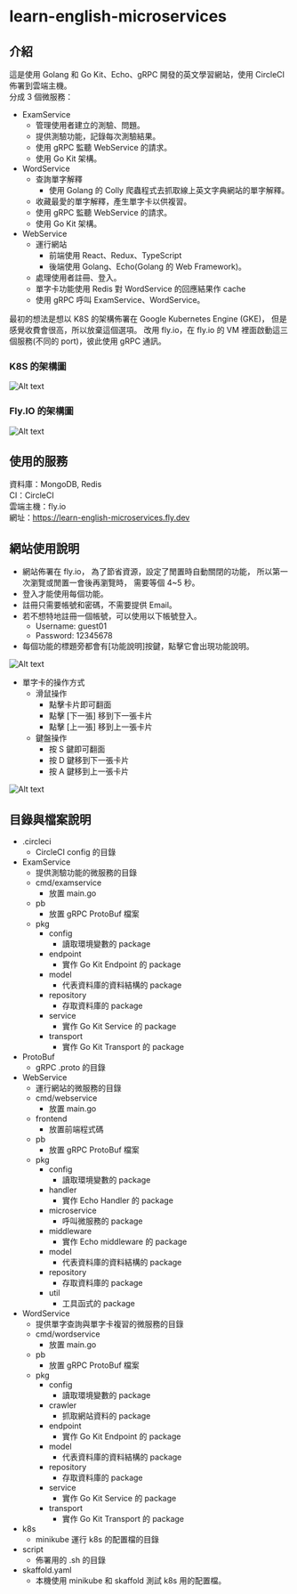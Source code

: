 # learn-english-microservices

## 介紹

這是使用 Golang 和 Go Kit、Echo、gRPC 開發的英文學習網站，使用 CircleCI 佈署到雲端主機。\
分成 3 個微服務：

- ExamService
  - 管理使用者建立的測驗、問題。
  - 提供測驗功能，記錄每次測驗結果。
  - 使用 gRPC 監聽 WebService 的請求。
  - 使用 Go Kit 架構。
- WordService
  - 查詢單字解釋
    - 使用 Golang 的 Colly 爬蟲程式去抓取線上英文字典網站的單字解釋。
  - 收藏最愛的單字解釋，產生單字卡以供複習。
  - 使用 gRPC 監聽 WebService 的請求。
  - 使用 Go Kit 架構。
- WebService
  - 運行網站
    - 前端使用 React、Redux、TypeScript
    - 後端使用 Golang、Echo(Golang 的 Web Framework)。
  - 處理使用者註冊、登入。
  - 單字卡功能使用 Redis 對 WordService 的回應結果作 cache
  - 使用 gRPC 呼叫 ExamService、WordService。

最初的想法是想以 K8S 的架構佈署在 Google Kubernetes Engine (GKE)，
但是感覺收費會很高，所以放棄這個選項。
改用 fly.io，在 fly.io 的 VM 裡面啟動這三個服務(不同的 port)，彼此使用 gRPC 通訊。

### K8S 的架構圖

![Alt text](image/architecture_K8S.png?raw=true "architecture_K8S.png")

### Fly.IO 的架構圖

![Alt text](image/architecture_FlyIO.png?raw=true "architecture_FlyIO.png")

## 使用的服務

資料庫：MongoDB, Redis\
CI：CircleCI\
雲端主機：fly.io\
網址：https://learn-english-microservices.fly.dev

## 網站使用說明

- 網站佈署在 fly.io，
  為了節省資源，設定了閒置時自動關閉的功能，
  所以第一次瀏覽或閒置一會後再瀏覽時，
  需要等個 4~5 秒。
- 登入才能使用每個功能。
- 註冊只需要帳號和密碼，不需要提供 Email。
- 若不想特地註冊一個帳號，可以使用以下帳號登入。
  - Username: guest01
  - Password: 12345678
- 每個功能的標題旁都會有\[功能說明\]按鍵，點擊它會出現功能說明。

![Alt text](image/home.png?raw=true "Home")

- 單字卡的操作方式
  - 滑鼠操作
    - 點擊卡片即可翻面
    - 點擊 \[下一張\] 移到下一張卡片
    - 點擊 \[上一張\] 移到上一張卡片
  - 鍵盤操作
    - 按 S 鍵即可翻面
    - 按 D 鍵移到下一張卡片
    - 按 A 鍵移到上一張卡片

![Alt text](image/word-card.png?raw=true "Word Card")

## 目錄與檔案說明

- .circleci
  - CircleCI config 的目錄
- ExamService
  - 提供測驗功能的微服務的目錄
  - cmd/examservice
    - 放置 main.go
  - pb
    - 放置 gRPC ProtoBuf 檔案
  - pkg
    - config
      - 讀取環境變數的 package
    - endpoint
      - 實作 Go Kit Endpoint 的 package
    - model
      - 代表資料庫的資料結構的 package
    - repository
      - 存取資料庫的 package
    - service
      - 實作 Go Kit Service 的 package
    - transport
      - 實作 Go Kit Transport 的 package
- ProtoBuf
  - gRPC .proto 的目錄
- WebService
  - 運行網站的微服務的目錄
  - cmd/webservice
    - 放置 main.go
  - frontend
    - 放置前端程式碼
  - pb
    - 放置 gRPC ProtoBuf 檔案
  - pkg
    - config
      - 讀取環境變數的 package
    - handler
      - 實作 Echo Handler 的 package
    - microservice
      - 呼叫微服務的 package
    - middleware
      - 實作 Echo middleware 的 package
    - model
      - 代表資料庫的資料結構的 package
    - repository
      - 存取資料庫的 package
    - util
      - 工具函式的 package
- WordService
  - 提供單字查詢與單字卡複習的微服務的目錄
  - cmd/wordservice
    - 放置 main.go
  - pb
    - 放置 gRPC ProtoBuf 檔案
  - pkg
    - config
      - 讀取環境變數的 package
    - crawler
      - 抓取網站資料的 package
    - endpoint
      - 實作 Go Kit Endpoint 的 package
    - model
      - 代表資料庫的資料結構的 package
    - repository
      - 存取資料庫的 package
    - service
      - 實作 Go Kit Service 的 package
    - transport
      - 實作 Go Kit Transport 的 package
- k8s
  - minikube 運行 k8s 的配置檔的目錄
- script
  - 佈署用的 .sh 的目錄
- skaffold.yaml
  - 本機使用 minikube 和 skaffold 測試 k8s 用的配置檔。
